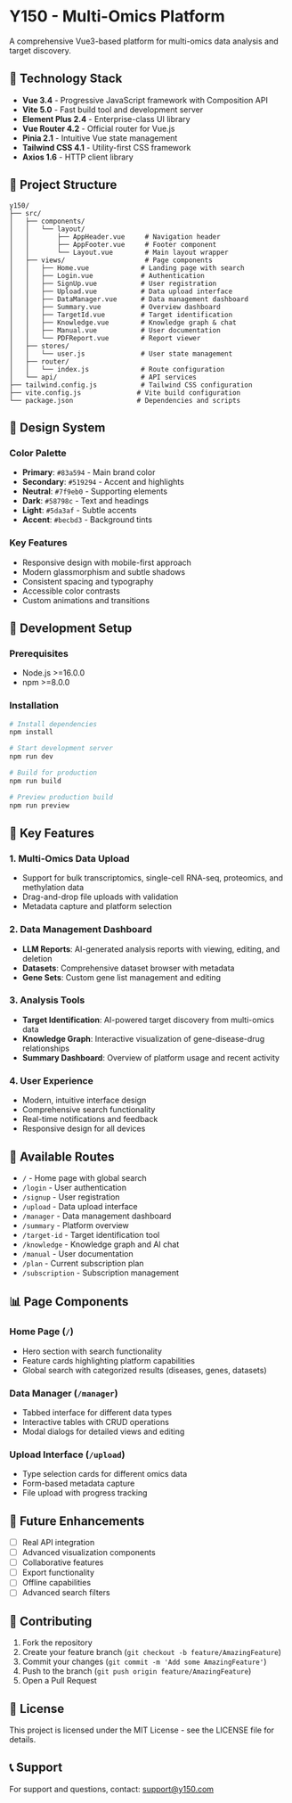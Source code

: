 # Y150 - Multi-Omics Platform

A comprehensive Vue3-based platform for multi-omics data analysis and target discovery.

## 🚀 Technology Stack

- **Vue 3.4** - Progressive JavaScript framework with Composition API
- **Vite 5.0** - Fast build tool and development server
- **Element Plus 2.4** - Enterprise-class UI library
- **Vue Router 4.2** - Official router for Vue.js
- **Pinia 2.1** - Intuitive Vue state management
- **Tailwind CSS 4.1** - Utility-first CSS framework
- **Axios 1.6** - HTTP client library

## 📁 Project Structure

```
y150/
├── src/
│   ├── components/
│   │   └── layout/
│   │       ├── AppHeader.vue     # Navigation header
│   │       ├── AppFooter.vue     # Footer component
│   │       └── Layout.vue        # Main layout wrapper
│   ├── views/                    # Page components
│   │   ├── Home.vue             # Landing page with search
│   │   ├── Login.vue            # Authentication
│   │   ├── SignUp.vue           # User registration
│   │   ├── Upload.vue           # Data upload interface
│   │   ├── DataManager.vue      # Data management dashboard
│   │   ├── Summary.vue          # Overview dashboard
│   │   ├── TargetId.vue         # Target identification
│   │   ├── Knowledge.vue        # Knowledge graph & chat
│   │   ├── Manual.vue           # User documentation
│   │   └── PDFReport.vue        # Report viewer
│   ├── stores/
│   │   └── user.js              # User state management
│   ├── router/
│   │   └── index.js             # Route configuration
│   └── api/                     # API services
├── tailwind.config.js           # Tailwind CSS configuration
├── vite.config.js              # Vite build configuration
└── package.json                # Dependencies and scripts
```

## 🎨 Design System

### Color Palette
- **Primary**: `#83a594` - Main brand color
- **Secondary**: `#519294` - Accent and highlights  
- **Neutral**: `#7f9eb0` - Supporting elements
- **Dark**: `#58798c` - Text and headings
- **Light**: `#5da3af` - Subtle accents
- **Accent**: `#becbd3` - Background tints

### Key Features
- Responsive design with mobile-first approach
- Modern glassmorphism and subtle shadows
- Consistent spacing and typography
- Accessible color contrasts
- Custom animations and transitions

## 🔧 Development Setup

### Prerequisites
- Node.js >=16.0.0
- npm >=8.0.0

### Installation
```bash
# Install dependencies
npm install

# Start development server
npm run dev

# Build for production
npm run build

# Preview production build
npm run preview
```

## 🌟 Key Features

### 1. Multi-Omics Data Upload
- Support for bulk transcriptomics, single-cell RNA-seq, proteomics, and methylation data
- Drag-and-drop file uploads with validation
- Metadata capture and platform selection

### 2. Data Management Dashboard  
- **LLM Reports**: AI-generated analysis reports with viewing, editing, and deletion
- **Datasets**: Comprehensive dataset browser with metadata
- **Gene Sets**: Custom gene list management and editing

### 3. Analysis Tools
- **Target Identification**: AI-powered target discovery from multi-omics data
- **Knowledge Graph**: Interactive visualization of gene-disease-drug relationships
- **Summary Dashboard**: Overview of platform usage and recent activity

### 4. User Experience
- Modern, intuitive interface design
- Comprehensive search functionality
- Real-time notifications and feedback
- Responsive design for all devices

## 🚦 Available Routes

- `/` - Home page with global search
- `/login` - User authentication
- `/signup` - User registration  
- `/upload` - Data upload interface
- `/manager` - Data management dashboard
- `/summary` - Platform overview
- `/target-id` - Target identification tool
- `/knowledge` - Knowledge graph and AI chat
- `/manual` - User documentation
- `/plan` - Current subscription plan
- `/subscription` - Subscription management

## 📊 Page Components

### Home Page (`/`)
- Hero section with search functionality
- Feature cards highlighting platform capabilities
- Global search with categorized results (diseases, genes, datasets)

### Data Manager (`/manager`)
- Tabbed interface for different data types
- Interactive tables with CRUD operations
- Modal dialogs for detailed views and editing

### Upload Interface (`/upload`)
- Type selection cards for different omics data
- Form-based metadata capture
- File upload with progress tracking

## 🎯 Future Enhancements

- [ ] Real API integration
- [ ] Advanced visualization components
- [ ] Collaborative features
- [ ] Export functionality
- [ ] Offline capabilities
- [ ] Advanced search filters

## 🤝 Contributing

1. Fork the repository
2. Create your feature branch (`git checkout -b feature/AmazingFeature`)
3. Commit your changes (`git commit -m 'Add some AmazingFeature'`)
4. Push to the branch (`git push origin feature/AmazingFeature`)
5. Open a Pull Request

## 📄 License

This project is licensed under the MIT License - see the LICENSE file for details.

## 📞 Support

For support and questions, contact: support@y150.com
